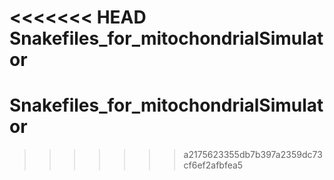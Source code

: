 <<<<<<< HEAD
Snakefiles_for_mitochondrialSimulator
=======
# Snakefiles_for_mitochondrialSimulator
>>>>>>> a2175623355db7b397a2359dc73cf6ef2afbfea5

